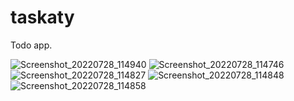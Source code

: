 # taskaty

Todo app.



![Screenshot_20220728_114940](https://user-images.githubusercontent.com/55354929/181476934-9be20fcb-eceb-4a37-9bf3-fc65f0634b56.png)
![Screenshot_20220728_114746](https://user-images.githubusercontent.com/55354929/181476944-02ebd1ee-7535-47ca-a3be-68c29c1472c2.png)![Screenshot_20220728_114827](https://user-images.githubusercontent.com/55354929/181476953-ea84fe70-7501-4628-b989-aff9860eb9ba.png)
![Screenshot_20220728_114848](https://user-images.githubusercontent.com/55354929/181476966-e26fc14e-ca0e-4e8f-baba-41e299e42548.png)
![Screenshot_20220728_114858](https://user-images.githubusercontent.com/55354929/181476974-712d0ca7-f0d8-4cf5-851a-dd6129b6e490.png)


